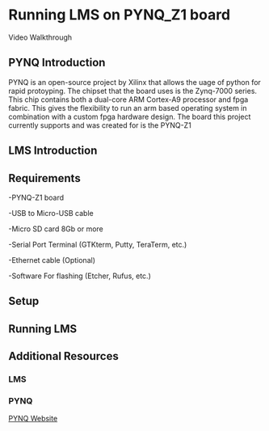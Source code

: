 # Running LMS on PYNQ_Z1 board

Video Walkthrough

## PYNQ Introduction
PYNQ is an open-source project by Xilinx that allows the uage of python for rapid protoyping. The chipset that the board uses is the Zynq-7000 series. This chip contains both a dual-core ARM Cortex-A9 processor and fpga fabric. This gives the flexibility to run an arm based operating system in combination with a custom fpga hardware design. The board this project currently supports and was created for is the PYNQ-Z1

## LMS Introduction

## Requirements
-PYNQ-Z1 board

-USB to Micro-USB cable

-Micro SD card 8Gb or more

-Serial Port Terminal (GTKterm, Putty, TeraTerm, etc.)

-Ethernet cable (Optional)

-Software For flashing (Etcher, Rufus, etc.)

## Setup

## Running LMS

## Additional Resources
### LMS

### PYNQ
[PYNQ Website](http://www.pynq.io/)

